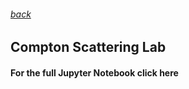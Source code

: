 ###### [back]([https://bluoq.github.io/Portfolio/Compton%20Scattering%20Lab](https://bluoq.github.io/Portfolio/))
## Compton Scattering Lab
#### For the full Jupyter Notebook click here

<object data="Brandon Luo Compton Scattering Project.pdf" width="1000" height="1000" type='application/pdf'/>
